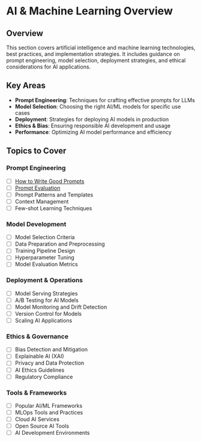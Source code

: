 # AI & Machine Learning Overview

## Overview
This section covers artificial intelligence and machine learning technologies, best practices, and implementation strategies. It includes guidance on prompt engineering, model selection, deployment strategies, and ethical considerations for AI applications.

## Key Areas
- **Prompt Engineering**: Techniques for crafting effective prompts for LLMs
- **Model Selection**: Choosing the right AI/ML models for specific use cases
- **Deployment**: Strategies for deploying AI models in production
- **Ethics & Bias**: Ensuring responsible AI development and usage
- **Performance**: Optimizing AI model performance and efficiency

## Topics to Cover

### Prompt Engineering
- [ ] [How to Write Good Prompts](prompt-engineering/how-to-write-good-prompts.md)
- [ ] [Prompt Evaluation](prompt-engineering/prompt-evaluation.md)
- [ ] Prompt Patterns and Templates
- [ ] Context Management
- [ ] Few-shot Learning Techniques

### Model Development
- [ ] Model Selection Criteria
- [ ] Data Preparation and Preprocessing
- [ ] Training Pipeline Design
- [ ] Hyperparameter Tuning
- [ ] Model Evaluation Metrics

### Deployment & Operations
- [ ] Model Serving Strategies
- [ ] A/B Testing for AI Models
- [ ] Model Monitoring and Drift Detection
- [ ] Version Control for Models
- [ ] Scaling AI Applications

### Ethics & Governance
- [ ] Bias Detection and Mitigation
- [ ] Explainable AI (XAI)
- [ ] Privacy and Data Protection
- [ ] AI Ethics Guidelines
- [ ] Regulatory Compliance

### Tools & Frameworks
- [ ] Popular AI/ML Frameworks
- [ ] MLOps Tools and Practices
- [ ] Cloud AI Services
- [ ] Open Source AI Tools
- [ ] AI Development Environments 